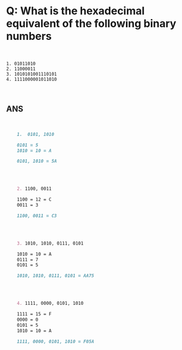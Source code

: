 # Q: What is the hexadecimal equivalent of the following binary numbers

&nbsp;

>
    1. 01011010
    2. 11000011
    3. 1010101001110101
    4. 1111000001011010

&nbsp;

## ANS

&nbsp;

```md
    1.  0101, 1010

    0101 = 5
    1010 = 10 = A

    0101, 1010 = 5A
```

&nbsp;

```md

    2. 1100, 0011

    1100 = 12 = C
    0011 = 3

    1100, 0011 = C3
```

&nbsp;

```md

    3. 1010, 1010, 0111, 0101

    1010 = 10 = A
    0111 = 7
    0101 = 5

    1010, 1010, 0111, 0101 = AA75
```

&nbsp;

```md

    4. 1111, 0000, 0101, 1010

    1111 = 15 = F
    0000 = 0
    0101 = 5
    1010 = 10 = A

    1111, 0000, 0101, 1010 = F05A
```
